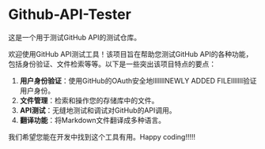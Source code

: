 # Github-API-Tester

这是一个用于测试GitHub API的测试仓库。

欢迎使用GitHub API测试工具！该项目旨在帮助您测试GitHub API的各种功能，包括身份验证、文件检索等等。以下是一些突出该项目特点的要点：

1. **用户身份验证**：使用GitHub的OAuth安全地lllllllNEWLY ADDED FILElllllll验证用户身份。
2. **文件管理**：检索和操作您的存储库中的文件。
3. **API测试**：无缝地测试和调试对GitHub的API调用。
4. **翻译功能**：将Markdown文件翻译成多种语言。

我们希望您能在开发中找到这个工具有用。Happy coding!!!!!
